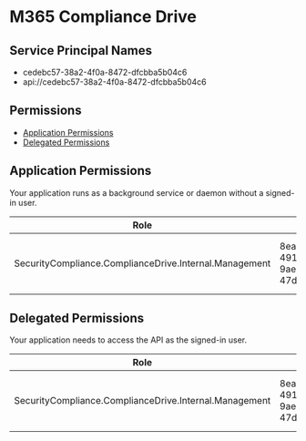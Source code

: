 # M365 Compliance Drive
## Service Principal Names
- cedebc57-38a2-4f0a-8472-dfcbba5b04c6
- api://cedebc57-38a2-4f0a-8472-dfcbba5b04c6

 ## Permissions
- [Application Permissions](#application-permissions)
- [Delegated Permissions](#delegated-permissions)

## Application Permissions
Your application runs as a background service or daemon without a signed-in user.

| Role | Role Id | Display Name | Description |
|---|---|---|---|
| SecurityCompliance.ComplianceDrive.Internal.Management | 8ead70b9-4918-4fd5-9ae8-47defb88d0e4 | SecurityCompliance.ComplianceDrive.Internal.Management | This allows app access to ComplianceDrive management APIs. |

## Delegated Permissions
Your application needs to access the API as the signed-in user. 

| Role | Role Id | Display Name | Description |
|---|---|---|---|
| SecurityCompliance.ComplianceDrive.Internal.Management | 8ead70b9-4918-4fd5-9ae8-47defb88d0e4 | SecurityCompliance.ComplianceDrive.Internal.Management | This allows app access to ComplianceDrive management APIs. |

